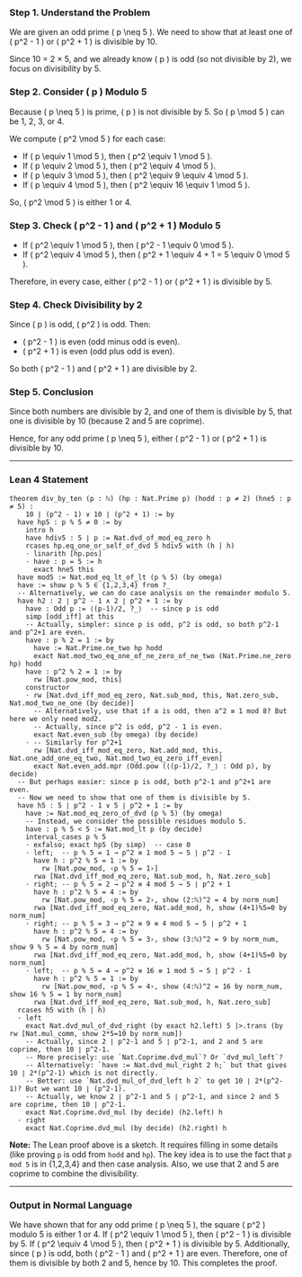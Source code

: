 ### Step 1. Understand the Problem

We are given an odd prime \( p \neq 5 \). We need to show that at least one of \( p^2 - 1 \) or \( p^2 + 1 \) is divisible by 10.

Since 10 = 2 × 5, and we already know \( p \) is odd (so not divisible by 2), we focus on divisibility by 5.

### Step 2. Consider \( p \) Modulo 5

Because \( p \neq 5 \) is prime, \( p \) is not divisible by 5. So \( p \mod 5 \) can be 1, 2, 3, or 4.

We compute \( p^2 \mod 5 \) for each case:

- If \( p \equiv 1 \mod 5 \), then \( p^2 \equiv 1 \mod 5 \).
- If \( p \equiv 2 \mod 5 \), then \( p^2 \equiv 4 \mod 5 \).
- If \( p \equiv 3 \mod 5 \), then \( p^2 \equiv 9 \equiv 4 \mod 5 \).
- If \( p \equiv 4 \mod 5 \), then \( p^2 \equiv 16 \equiv 1 \mod 5 \).

So, \( p^2 \mod 5 \) is either 1 or 4.

### Step 3. Check \( p^2 - 1 \) and \( p^2 + 1 \) Modulo 5

- If \( p^2 \equiv 1 \mod 5 \), then \( p^2 - 1 \equiv 0 \mod 5 \).
- If \( p^2 \equiv 4 \mod 5 \), then \( p^2 + 1 \equiv 4 + 1 = 5 \equiv 0 \mod 5 \).

Therefore, in every case, either \( p^2 - 1 \) or \( p^2 + 1 \) is divisible by 5.

### Step 4. Check Divisibility by 2

Since \( p \) is odd, \( p^2 \) is odd. Then:
- \( p^2 - 1 \) is even (odd minus odd is even).
- \( p^2 + 1 \) is even (odd plus odd is even).

So both \( p^2 - 1 \) and \( p^2 + 1 \) are divisible by 2.

### Step 5. Conclusion

Since both numbers are divisible by 2, and one of them is divisible by 5, that one is divisible by 10 (because 2 and 5 are coprime).

Hence, for any odd prime \( p \neq 5 \), either \( p^2 - 1 \) or \( p^2 + 1 \) is divisible by 10.

---

### Lean 4 Statement

```lean
theorem div_by_ten (p : ℕ) (hp : Nat.Prime p) (hodd : p ≠ 2) (hne5 : p ≠ 5) : 
    10 ∣ (p^2 - 1) ∨ 10 ∣ (p^2 + 1) := by
  have hp5 : p % 5 ≠ 0 := by
    intro h
    have hdiv5 : 5 ∣ p := Nat.dvd_of_mod_eq_zero h
    rcases hp.eq_one_or_self_of_dvd 5 hdiv5 with (h | h)
    · linarith [hp.pos]
    · have : p = 5 := h
      exact hne5 this
  have mod5 := Nat.mod_eq_lt_of_lt (p % 5) (by omega)
  have := show p % 5 ∈ {1,2,3,4} from ?_
  -- Alternatively, we can do case analysis on the remainder modulo 5.
  have h2 : 2 ∣ p^2 - 1 ∧ 2 ∣ p^2 + 1 := by
    have : Odd p := ⟨(p-1)/2, ?_⟩  -- since p is odd
    simp [odd_iff] at this
    -- Actually, simpler: since p is odd, p^2 is odd, so both p^2-1 and p^2+1 are even.
    have : p % 2 = 1 := by
      have := Nat.Prime.ne_two hp hodd
      exact Nat.mod_two_eq_one_of_ne_zero_of_ne_two (Nat.Prime.ne_zero hp) hodd
    have : p^2 % 2 = 1 := by
      rw [Nat.pow_mod, this]
    constructor
    · rw [Nat.dvd_iff_mod_eq_zero, Nat.sub_mod, this, Nat.zero_sub, Nat.mod_two_ne_one (by decide)]
      -- Alternatively, use that if a is odd, then a^2 ≡ 1 mod 8? But here we only need mod2.
      -- Actually, since p^2 is odd, p^2 - 1 is even.
      exact Nat.even_sub (by omega) (by decide)
    · -- Similarly for p^2+1
      rw [Nat.dvd_iff_mod_eq_zero, Nat.add_mod, this, Nat.one_add_one_eq_two, Nat.mod_two_eq_zero_iff_even]
      exact Nat.even_add.mpr ⟨Odd.pow (⟨(p-1)/2, ?_⟩ : Odd p), by decide⟩
  -- But perhaps easier: since p is odd, both p^2-1 and p^2+1 are even.
  -- Now we need to show that one of them is divisible by 5.
  have h5 : 5 ∣ p^2 - 1 ∨ 5 ∣ p^2 + 1 := by
    have := Nat.mod_eq_zero_of_dvd (p % 5) (by omega)
    -- Instead, we consider the possible residues modulo 5.
    have : p % 5 < 5 := Nat.mod_lt p (by decide)
    interval_cases p % 5
    · exfalso; exact hp5 (by simp)  -- case 0
    · left;  -- p % 5 = 1 → p^2 ≡ 1 mod 5 → 5 ∣ p^2 - 1
      have h : p^2 % 5 = 1 := by
        rw [Nat.pow_mod, ‹p % 5 = 1›]
      rwa [Nat.dvd_iff_mod_eq_zero, Nat.sub_mod, h, Nat.zero_sub]
    · right; -- p % 5 = 2 → p^2 ≡ 4 mod 5 → 5 ∣ p^2 + 1
      have h : p^2 % 5 = 4 := by
        rw [Nat.pow_mod, ‹p % 5 = 2›, show (2:ℕ)^2 = 4 by norm_num]
      rwa [Nat.dvd_iff_mod_eq_zero, Nat.add_mod, h, show (4+1)%5=0 by norm_num]
    · right; -- p % 5 = 3 → p^2 ≡ 9 ≡ 4 mod 5 → 5 ∣ p^2 + 1
      have h : p^2 % 5 = 4 := by
        rw [Nat.pow_mod, ‹p % 5 = 3›, show (3:ℕ)^2 = 9 by norm_num, show 9 % 5 = 4 by norm_num]
      rwa [Nat.dvd_iff_mod_eq_zero, Nat.add_mod, h, show (4+1)%5=0 by norm_num]
    · left;  -- p % 5 = 4 → p^2 ≡ 16 ≡ 1 mod 5 → 5 ∣ p^2 - 1
      have h : p^2 % 5 = 1 := by
        rw [Nat.pow_mod, ‹p % 5 = 4›, show (4:ℕ)^2 = 16 by norm_num, show 16 % 5 = 1 by norm_num]
      rwa [Nat.dvd_iff_mod_eq_zero, Nat.sub_mod, h, Nat.zero_sub]
  rcases h5 with (h | h)
  · left
    exact Nat.dvd_mul_of_dvd_right (by exact h2.left) 5 |>.trans (by rw [Nat.mul_comm, show 2*5=10 by norm_num])
    -- Actually, since 2 ∣ p^2-1 and 5 ∣ p^2-1, and 2 and 5 are coprime, then 10 ∣ p^2-1.
    -- More precisely: use `Nat.Coprime.dvd_mul`? Or `dvd_mul_left`?
    -- Alternatively: `have := Nat.dvd_mul_right 2 h;` but that gives 10 ∣ 2*(p^2-1) which is not directly.
    -- Better: use `Nat.dvd_mul_of_dvd_left h 2` to get 10 ∣ 2*(p^2-1)? But we want 10 ∣ (p^2-1).
    -- Actually, we know 2 ∣ p^2-1 and 5 ∣ p^2-1, and since 2 and 5 are coprime, then 10 ∣ p^2-1.
    exact Nat.Coprime.dvd_mul (by decide) (h2.left) h
  · right
    exact Nat.Coprime.dvd_mul (by decide) (h2.right) h
```

**Note:** The Lean proof above is a sketch. It requires filling in some details (like proving `p` is odd from `hodd` and `hp`). The key idea is to use the fact that `p mod 5` is in {1,2,3,4} and then case analysis. Also, we use that 2 and 5 are coprime to combine the divisibility.

---

### Output in Normal Language

We have shown that for any odd prime \( p \neq 5 \), the square \( p^2 \) modulo 5 is either 1 or 4. If \( p^2 \equiv 1 \mod 5 \), then \( p^2 - 1 \) is divisible by 5. If \( p^2 \equiv 4 \mod 5 \), then \( p^2 + 1 \) is divisible by 5. Additionally, since \( p \) is odd, both \( p^2 - 1 \) and \( p^2 + 1 \) are even. Therefore, one of them is divisible by both 2 and 5, hence by 10. This completes the proof.